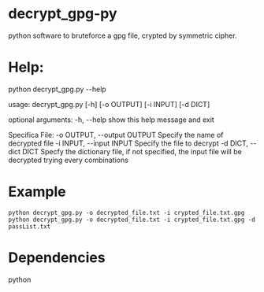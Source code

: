 # decrypt_gpg-py
python software to bruteforce a gpg file, crypted by symmetric cipher.

# Help:
python decrypt_gpg.py --help

usage: decrypt_gpg.py [-h] [-o OUTPUT] [-i INPUT] [-d DICT]

optional arguments:
  -h, --help            show this help message and exit

Specifica File:
  -o OUTPUT, --output OUTPUT
                        Specify the name of decrypted file
  -i INPUT, --input INPUT
                        Specify the file to decrypt
  -d DICT, --dict DICT
                        Specfy the dictionary file, if not specified, the input file will be decrypted trying every combinations
                        
# Example

`python decrypt_gpg.py -o decrypted_file.txt -i crypted_file.txt.gpg`
`python decrypt_gpg.py -o decrypted_file.txt -i crypted_file.txt.gpg -d passList.txt`

                        
# Dependencies
python
                        
